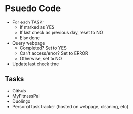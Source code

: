 Psuedo Code
===========

* For each TASK:
  * If marked as YES
  * If last check as previous day, reset to NO
  * Else done
* Query webpage
  * Completed?  Set to YES
  * Can't access/error? Set to ERROR
  * Otherwise, set to NO
* Update last check time

Tasks
------

* Github
* MyFitnessPal
* Duolingo
* Personal task tracker (hosted on webpage, cleaning, etc)

